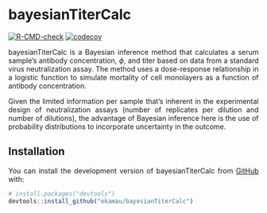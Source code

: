 
<style>
body {
text-align: justify}
</style>
<!-- README.md is generated from README.Rmd. Please edit that file -->

# bayesianTiterCalc

<!-- badges: start -->

[![R-CMD-check](https://github.com/ekamau/bayesianTiterCalc/workflows/R-CMD-check/badge.svg)](https://github.com/ekamau/bayesianTiterCalc/actions)
[![codecov](https://codecov.io/gh/ekamau/bayesianTiterCalc/branch/main/graph/badge.svg?token=PgQrYAAQBz)](https://codecov.io/gh/ekamau/bayesianTiterCalc)

<!-- badges: end -->

bayesianTiterCalc is a Bayesian inference method that calculates a serum
sample’s antibody concentration, $\phi$, and titer based on data from a
standard virus neutralization assay. The method uses a dose-response
relationship in a logistic function to simulate mortality of cell
monolayers as a function of antibody concentration.

Given the limited information per sample that’s inherent in the
experimental design of neutralization assays (number of replicates per
dilution and number of dilutions), the advantage of Bayesian inference
here is the use of probability distributions to incorporate uncertainty
in the outcome.


## Installation

You can install the development version of bayesianTiterCalc from
[GitHub](https://github.com/) with:

``` r
# install.packages("devtools")
devtools::install_github("ekamau/bayesianTiterCalc")
```

